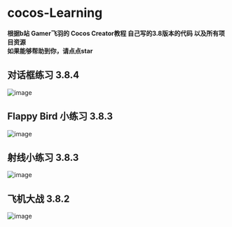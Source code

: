 # cocos-Learning
**根据b站 Gamer飞羽的 Cocos Creator教程 自己写的3.8版本的代码 以及所有项目资源**  
**如果能够帮助到你，请点点star**  

## 对话框练习 3.8.4
![image](https://github.com/user-attachments/assets/2d646128-5348-4514-886e-916d8482eeb4)

## Flappy Bird 小练习 3.8.3
![image](https://github.com/user-attachments/assets/b7841c5e-1f02-43c2-aaf6-99ece5bcab43)

## 射线小练习 3.8.3
![image](https://github.com/RRRuby1225/cocos-Learning/assets/166969407/979f187e-6efc-4b92-a947-06402dacc136)

## 飞机大战 3.8.2
![image](https://github.com/RRRuby1225/cocos-Learning/assets/166969407/c12dd61f-8987-43a7-8e14-a3a4cdd680fd)
